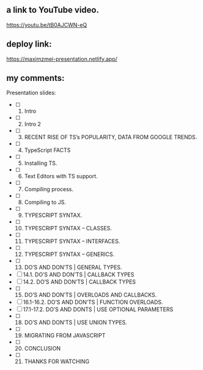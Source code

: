 ## a link to YouTube video.
https://youtu.be/tB0AJCWN-eQ
## deploy link: 
https://maximzmei-presentation.netlify.app/
## my comments:
Presentation slides:
- [ ] 1. Intro 
- [ ] 2. Intro 2
- [ ] 3. RECENT RISE OF TS’s POPULARITY, DATA FROM GOOGLE TRENDS. 
- [ ] 4. TypeScript FACTS
- [ ] 5. Installing TS.
- [ ] 6. Text Editors with TS support.
- [ ] 7. Compiling process.
- [ ] 8. Compiling to JS.
- [ ] 9. TYPESCRIPT SYNTAX.
- [ ] 10. TYPESCRIPT SYNTAX – CLASSES.
- [ ] 11. TYPESCRIPT SYNTAX – INTERFACES.
- [ ] 12. TYPESCRIPT SYNTAX – GENERICS.
- [ ] 13. DO’S AND DON’TS | GENERAL TYPES.
- [ ] 14.1. DO’S AND DON’TS | CALLBACK TYPES
- [ ] 14.2. DO’S AND DON’TS | CALLBACK TYPES
- [ ] 15. DO’S AND DON’TS | OVERLOADS AND CALLBACKS.
- [ ] 16.1-16.2. DO’S AND DON’TS | FUNCTION OVERLOADS.
- [ ] 17.1-17.2. DO’S AND DONTS | USE OPTIONAL PARAMETERS
- [ ] 18. DO’S AND DON’TS | USE UNION TYPES.
- [ ] 19. MIGRATING FROM JAVASCRIPT
- [ ] 20. CONCLUSION
- [ ] 21. THANKS FOR WATCHING
